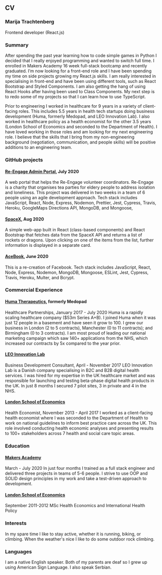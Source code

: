 ## CV

### Marija Trachtenberg
Frontend developer (React.js)  

### Summary
After spending the past year learning how to code simple games in Python I decided that I really enjoyed programming and wanted to switch full time. I enrolled in Makers Academy 16 week full-stack bootcamp and recently graduated. I’m now looking for a front-end role and I have been spending my time on side projects growing my React.js skills. I am really interested in specialising in front-end and have been using different tools, such as React Bootstrap and Styled Components. I am also getting the hang of using React Hooks after having been used to Class Components. My next step is to redo some of my projects so that I can learn how to use TypeScript.
 
Prior to engineering I worked in healthcare for 9 years in a variety of client-facing roles. This includes 5.5 years in health tech startups doing business development (Huma, formerly Medopad, and LEO Innovation Lab). I also worked in healthcare policy as a health economist for the other 3.5 years (London School of Economics and seconded to the Department of Health). I have loved working in those roles and am looking for my next engineering role. I believe that the skills that I bring from my non-engineering background (negotiation, communication, and people skills) will be positive additions to an engineering team.

### GitHub projects

#### [Re-Engage Admin Portal](https://github.com/Tracht/Re-Engage), July 2020
A web portal that helps the Re-Engage volunteer coordinators. Re-Engage is a charity that organises tea parties for eldery people to address isolation and loneliness. This project was delivered in two weeks in a team of 6 people using an agile development approach. Tech stack includes JavaScript, React, Node, Express, Nodemon, Prettier, Jest, Cypress, Travis, Heroku, GoogleMaps Directions API, MongoDB, and Mongoose,

#### [SpaceX](https://github.com/Tracht/spacex), Aug 2020
A simple web-app built in React (class-based components) and React Bootstrap that fetches data from the SpaceX API and returns a list of rockets or dragons. Upon clicking on one of the items from the list, further information is displayed in a separate card. 

#### [AceBook](https://github.com/Tracht/AceBook), June 2020
This is a re-creation of Facebook. Tech stack includes JavaScript, React, Node, Express, Nodemon, MongoDB, Mongoose, ESLint, Jest, Cypress, Travis, Heroku, Multer, and Bcrypt. 

### Commercial Experience

#### [Huma Therapeutics](https://huma.com), formerly Medopad
Healthcare Partnerships, January 2017 - July 2020
Huma is a rapidly scaling healthcare company ($53m Series A+B). I joined Huma when it was just 12 people in a basement and have seen it grow to 100. I grew our business in London (2 to 5 contracts), Manchester (0 to 11 contracts); and Birmingham (0 to 3 contracts). I am most proud of leading our national marketing campaign which saw 140+ applications from the NHS, which increased our contracts by 5x compared to the year prior.

#### [LEO Innovation Lab](https://leoinnovationlab.com)
Business Development Consultant, April - November 2017
LEO Innovation Lab is a Danish company specialising in B2C and B2B digital health services. I was hired for my expertise in the UK healthcare market and was responsible for launching and testing beta-phase digital health products in the UK. In just 8 months I secured 7 pilot sites, 3 in private and 4 in the NHS. 

#### [London School of Economics](http://www.lse.ac.uk)
Health Economist, November 2013 - April 2017
I worked as a client-facing health economist where I was seconded to the Department of Health to work on national guidelines to inform best practice care across the UK. This role involved conducting health economic analyses and presenting results to 100+ stakeholders across 7 health and social care topic areas.  


### Education

#### [Makers Academy](https://makers.tech)
March - July 2020
In just four months I trained as a full stack engineer and delivered three projects in teams of 5-6 people. I strive to use OOP and SOLID design principles in my work and take a test-driven approach to development. 

#### [London School of Economics](http://www.lse.ac.uk)
September 2011-2012
MSc Health Economics and International Health Policy

### Interests
In my spare time I like to stay active, whether it is running, biking, or climbing. When the weather's nice I like to do some outdoor rock climbing. 

### Languages
I am a native English speaker. Both of my parents are deaf so I grew up using American Sign Language. I also speak Serbian. 

